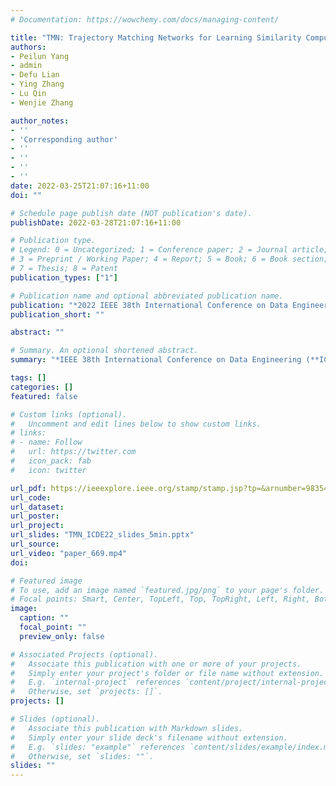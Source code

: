 ```yaml
---
# Documentation: https://wowchemy.com/docs/managing-content/

title: "TMN: Trajectory Matching Networks for Learning Similarity Computation"
authors: 
- Peilun Yang
- admin
- Defu Lian
- Ying Zhang
- Lu Qin
- Wenjie Zhang

author_notes:
- ''
- 'Corresponding author'
- ''
- ''
- ''
- ''
date: 2022-03-25T21:07:16+11:00
doi: ""

# Schedule page publish date (NOT publication's date).
publishDate: 2022-03-28T21:07:16+11:00

# Publication type.
# Legend: 0 = Uncategorized; 1 = Conference paper; 2 = Journal article;
# 3 = Preprint / Working Paper; 4 = Report; 5 = Book; 6 = Book section;
# 7 = Thesis; 8 = Patent
publication_types: ["1"]

# Publication name and optional abbreviated publication name.
publication: "*2022 IEEE 38th International Conference on Data Engineering (ICDE)*"
publication_short: ""

abstract: ""

# Summary. An optional shortened abstract.
summary: "*IEEE 38th International Conference on Data Engineering (**ICDE-2022**)*"

tags: []
categories: []
featured: false

# Custom links (optional).
#   Uncomment and edit lines below to show custom links.
# links:
# - name: Follow
#   url: https://twitter.com
#   icon_pack: fab
#   icon: twitter

url_pdf: https://ieeexplore.ieee.org/stamp/stamp.jsp?tp=&arnumber=9835456
url_code:
url_dataset:
url_poster:
url_project:
url_slides: "TMN_ICDE22_slides_5min.pptx"
url_source:
url_video: "paper_669.mp4"
doi:

# Featured image
# To use, add an image named `featured.jpg/png` to your page's folder. 
# Focal points: Smart, Center, TopLeft, Top, TopRight, Left, Right, BottomLeft, Bottom, BottomRight.
image:
  caption: ""
  focal_point: ""
  preview_only: false

# Associated Projects (optional).
#   Associate this publication with one or more of your projects.
#   Simply enter your project's folder or file name without extension.
#   E.g. `internal-project` references `content/project/internal-project/index.md`.
#   Otherwise, set `projects: []`.
projects: []

# Slides (optional).
#   Associate this publication with Markdown slides.
#   Simply enter your slide deck's filename without extension.
#   E.g. `slides: "example"` references `content/slides/example/index.md`.
#   Otherwise, set `slides: ""`.
slides: ""
---
```

